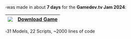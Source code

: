▫️was made in about **7 days** for the **Gamedev.tv Jam 2024**: <br/>

| <img src="https://img.shields.io/badge/Itch.io-FA5C5C?style=for-the-badge&logo=itchdotio&logoColor=white" />                     | [Download Game](https://jonasthn.itch.io/no-sale-today)   |
| -------------------------------------------------------------------------------------------------------------------------------- | --------------------------------------------------------- |

▫️31 Models, 22 Scripts, ~2000 lines of code
